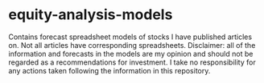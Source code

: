 # equity-analysis-models
Contains forecast spreadsheet models of stocks I have published articles on. Not all articles have corresponding spreadsheets.
Disclaimer: all of the information and forecasts in the models are my opinion and should not be regarded as a recommendations for investment. I take no responsibility for any actions taken following the information in this repository.
